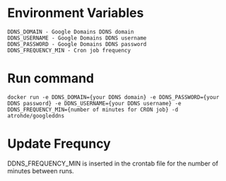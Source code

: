 # Environment Variables

    DDNS_DOMAIN - Google Domains DDNS domain
    DDNS_USERNAME - Google Domains DDNS username
    DDNS_PASSWORD - Google Domains DDNS password
    DDNS_FREQUENCY_MIN - Cron job frequency

# Run command

    docker run -e DDNS_DOMAIN={your DDNS domain} -e DDNS_PASSWORD={your DDNS password} -e DDNS_USERNAME={your DDNS username} -e DDNS_FREQUENCY_MIN={number of minutes for CRON job} -d atrohde/googleddns


# Update Frequncy

DDNS_FREQUENCY_MIN is inserted in the crontab file for the number of minutes between runs. 